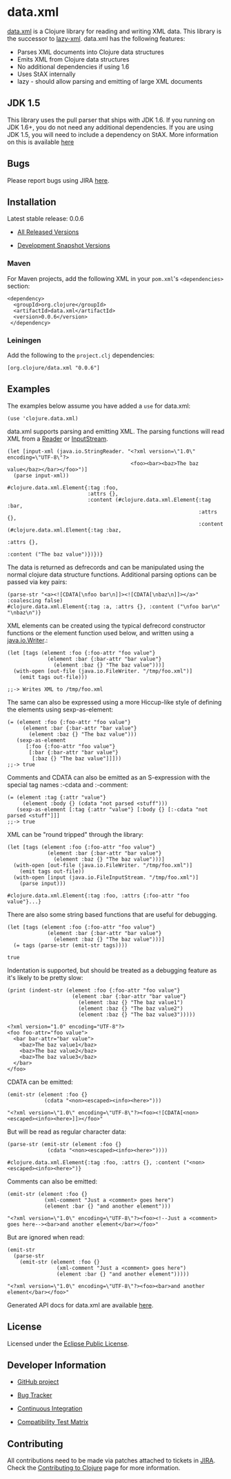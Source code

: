 # data.xml

[data.xml](https://github.com/clojure/data.xml) is a Clojure library for reading and writing XML data. This
library is the successor to
[lazy-xml](http://clojure.github.com/clojure-contrib/lazy-xml-api.html).
data.xml has the following features:

* Parses XML documents into Clojure data structures
* Emits XML from Clojure data structures
* No additional dependencies if using 1.6
* Uses StAX internally
* lazy - should allow parsing and emitting of large XML documents

## JDK 1.5

This library uses the pull parser that ships with JDK 1.6.  If you running on JDK 1.6+, you do not need any 
additional dependencies.  If you are using JDK 1.5, you will need to include a dependency on StAX.  More 
information on this is available [here](https://github.com/clojure/data.xml/blob/jdk16-pull-parser/jdk_15_readme.txt)

## Bugs

Please report bugs using JIRA [here](http://dev.clojure.org/jira/browse/DXML).

## Installation

Latest stable release: 0.0.6

* [All Released Versions](http://search.maven.org/#search%7Cgav%7C1%7Cg%3A%22org.clojure%22%20AND%20a%3A%22data.xml%22)

* [Development Snapshot Versions](https://oss.sonatype.org/index.html#nexus-search;gav~org.clojure~data.xml~~~)

### Maven
For Maven projects, add the following XML in your `pom.xml`'s `<dependencies>` section:

    <dependency>
      <groupId>org.clojure</groupId>
      <artifactId>data.xml</artifactId>
      <version>0.0.6</version>
     </dependency>

### Leiningen
Add the following to the `project.clj` dependencies:

    [org.clojure/data.xml "0.0.6"]

## Examples

The examples below assume you have added a `use` for data.xml:

    (use 'clojure.data.xml)

data.xml supports parsing and emitting XML. The parsing functions will
read XML from a
[Reader](http://docs.oracle.com/javase/6/docs/api/java/io/Reader.html)
or
[InputStream](http://docs.oracle.com/javase/6/docs/api/java/io/InputStream.html).

    (let [input-xml (java.io.StringReader. "<?xml version=\"1.0\" encoding=\"UTF-8\"?>
                                            <foo><bar><baz>The baz value</baz></bar></foo>")]
      (parse input-xml))

    #clojure.data.xml.Element{:tag :foo,
                              :attrs {},
                              :content (#clojure.data.xml.Element{:tag :bar, 
                                                                  :attrs {},
                                                                  :content (#clojure.data.xml.Element{:tag :baz,
                                                                                                      :attrs {},
                                                                                                      :content ("The baz value")})})}

The data is returned as defrecords and can be manipulated using the
normal clojure data structure functions. Additional parsing options 
can be passed via key pairs:

    (parse-str "<a><![CDATA[\nfoo bar\n]]><![CDATA[\nbaz\n]]></a>" :coalescing false)
    #clojure.data.xml.Element{:tag :a, :attrs {}, :content ("\nfoo bar\n" "\nbaz\n")}
    
XML elements can be created using the typical defrecord constructor
functions or the element function used below, and written using a
[java.io.Writer](http://docs.oracle.com/javase/6/docs/api/java/io/Writer.html).:

    (let [tags (element :foo {:foo-attr "foo value"}
                 (element :bar {:bar-attr "bar value"}
                   (element :baz {} "The baz value")))]
      (with-open [out-file (java.io.FileWriter. "/tmp/foo.xml")]
        (emit tags out-file)))

    ;;-> Writes XML to /tmp/foo.xml

The same can also be expressed using a more Hiccup-like style of defining the elements using sexp-as-element:

    (= (element :foo {:foo-attr "foo value"}
         (element :bar {:bar-attr "bar value"}
           (element :baz {} "The baz value")))
       (sexp-as-element
          [:foo {:foo-attr "foo value"}
           [:bar {:bar-attr "bar value"}
            [:baz {} "The baz value"]]]))
    ;;-> true

Comments and CDATA can also be emitted as an S-expression with the special tag names :-cdata and :-comment:

    (= (element :tag {:attr "value"}
         (element :body {} (cdata "not parsed <stuff")))
       (sexp-as-element [:tag {:attr "value"} [:body {} [:-cdata "not parsed <stuff"]]]
    ;;-> true       

XML can be "round tripped" through the library:

    (let [tags (element :foo {:foo-attr "foo value"}
                 (element :bar {:bar-attr "bar value"}
                   (element :baz {} "The baz value")))]
      (with-open [out-file (java.io.FileWriter. "/tmp/foo.xml")]
        (emit tags out-file))
      (with-open [input (java.io.FileInputStream. "/tmp/foo.xml")]
        (parse input)))

    #clojure.data.xml.Element{:tag :foo, :attrs {:foo-attr "foo value"}...}

There are also some string based functions that are useful for
debugging.

    (let [tags (element :foo {:foo-attr "foo value"}
                 (element :bar {:bar-attr "bar value"}
                   (element :baz {} "The baz value")))]
      (= tags (parse-str (emit-str tags))))

    true  
    
Indentation is supported, but should be treated as a debugging feature
as it's likely to be pretty slow:

    (print (indent-str (element :foo {:foo-attr "foo value"}
                         (element :bar {:bar-attr "bar value"}
                           (element :baz {} "The baz value1")
                           (element :baz {} "The baz value2")
                           (element :baz {} "The baz value3")))))

    <?xml version="1.0" encoding="UTF-8"?>
    <foo foo-attr="foo value">
      <bar bar-attr="bar value">
        <baz>The baz value1</baz>
        <baz>The baz value2</baz>
        <baz>The baz value3</baz>
      </bar>
    </foo>

CDATA can be emitted:

    (emit-str (element :foo {}
                (cdata "<non><escaped><info><here>")))

    "<?xml version=\"1.0\" encoding=\"UTF-8\"?><foo><![CDATA[<non><escaped><info><here>]]></foo>"

But will be read as regular character data:

    (parse-str (emit-str (element :foo {}
                 (cdata "<non><escaped><info><here>"))))

    #clojure.data.xml.Element{:tag :foo, :attrs {}, :content ("<non><escaped><info><here>")}

Comments can also be emitted:

    (emit-str (element :foo {}
                (xml-comment "Just a <comment> goes here")
                (element :bar {} "and another element")))

    "<?xml version=\"1.0\" encoding=\"UTF-8\"?><foo><!--Just a <comment> goes here--><bar>and another element</bar></foo>"

But are ignored when read:

    (emit-str
      (parse-str
        (emit-str (element :foo {}
                    (xml-comment "Just a <comment> goes here")
                    (element :bar {} "and another element")))))

    "<?xml version=\"1.0\" encoding=\"UTF-8\"?><foo><bar>and another element</bar></foo>"    

Generated API docs for data.xml are available [here](http://clojure.github.com/data.xml).

## License

Licensed under the [Eclipse Public License](http://www.opensource.org/licenses/eclipse-1.0.php).

## Developer Information

* [GitHub project](https://github.com/clojure/data.xml)

* [Bug Tracker](http://dev.clojure.org/jira/browse/DXML)

* [Continuous Integration](http://build.clojure.org/job/data.xml/)

* [Compatibility Test Matrix](http://build.clojure.org/job/data.xml-test-matrix/)

## Contributing

All contributions need to be made via patches attached to tickets in
[JIRA](http://dev.clojure.org/jira/browse/DXML). Check the
[Contributing to Clojure](http://clojure.org/contributing) page for
more information.


